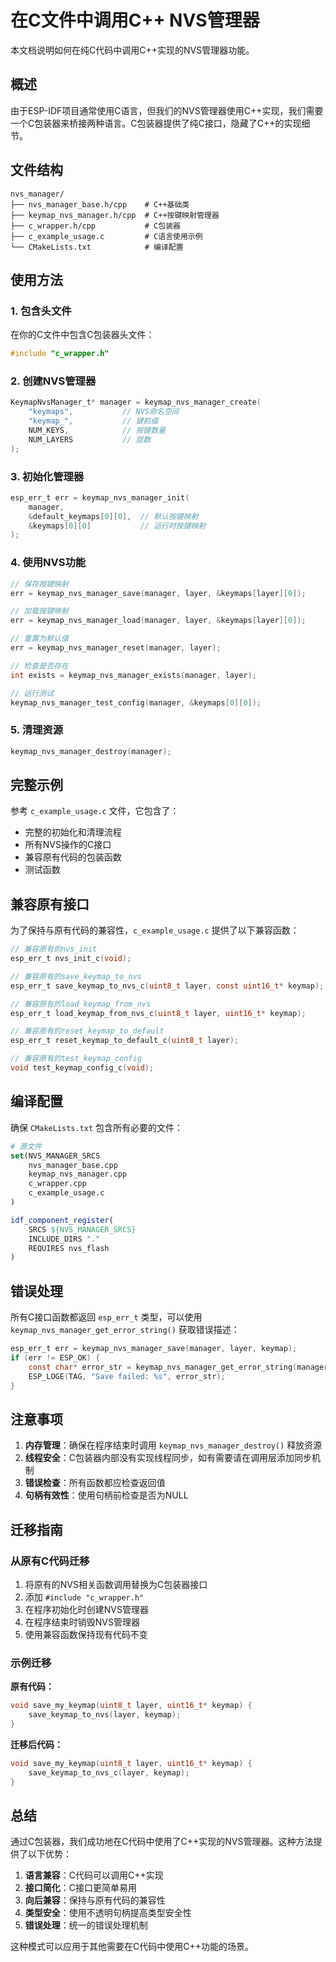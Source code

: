 # 在C文件中调用C++ NVS管理器

本文档说明如何在纯C代码中调用C++实现的NVS管理器功能。

## 概述

由于ESP-IDF项目通常使用C语言，但我们的NVS管理器使用C++实现，我们需要一个C包装器来桥接两种语言。C包装器提供了纯C接口，隐藏了C++的实现细节。

## 文件结构

```
nvs_manager/
├── nvs_manager_base.h/cpp    # C++基础类
├── keymap_nvs_manager.h/cpp  # C++按键映射管理器
├── c_wrapper.h/cpp           # C包装器
├── c_example_usage.c         # C语言使用示例
└── CMakeLists.txt            # 编译配置
```

## 使用方法

### 1. 包含头文件

在你的C文件中包含C包装器头文件：

```c
#include "c_wrapper.h"
```

### 2. 创建NVS管理器

```c
KeymapNvsManager_t* manager = keymap_nvs_manager_create(
    "keymaps",           // NVS命名空间
    "keymap_",           // 键前缀
    NUM_KEYS,            // 按键数量
    NUM_LAYERS           // 层数
);
```

### 3. 初始化管理器

```c
esp_err_t err = keymap_nvs_manager_init(
    manager, 
    &default_keymaps[0][0],  // 默认按键映射
    &keymaps[0][0]           // 运行时按键映射
);
```

### 4. 使用NVS功能

```c
// 保存按键映射
err = keymap_nvs_manager_save(manager, layer, &keymaps[layer][0]);

// 加载按键映射
err = keymap_nvs_manager_load(manager, layer, &keymaps[layer][0]);

// 重置为默认值
err = keymap_nvs_manager_reset(manager, layer);

// 检查是否存在
int exists = keymap_nvs_manager_exists(manager, layer);

// 运行测试
keymap_nvs_manager_test_config(manager, &keymaps[0][0]);
```

### 5. 清理资源

```c
keymap_nvs_manager_destroy(manager);
```

## 完整示例

参考 `c_example_usage.c` 文件，它包含了：
- 完整的初始化和清理流程
- 所有NVS操作的C接口
- 兼容原有代码的包装函数
- 测试函数

## 兼容原有接口

为了保持与原有代码的兼容性，`c_example_usage.c` 提供了以下兼容函数：

```c
// 兼容原有的nvs_init
esp_err_t nvs_init_c(void);

// 兼容原有的save_keymap_to_nvs
esp_err_t save_keymap_to_nvs_c(uint8_t layer, const uint16_t* keymap);

// 兼容原有的load_keymap_from_nvs
esp_err_t load_keymap_from_nvs_c(uint8_t layer, uint16_t* keymap);

// 兼容原有的reset_keymap_to_default
esp_err_t reset_keymap_to_default_c(uint8_t layer);

// 兼容原有的test_keymap_config
void test_keymap_config_c(void);
```

## 编译配置

确保 `CMakeLists.txt` 包含所有必要的文件：

```cmake
# 源文件
set(NVS_MANAGER_SRCS
    nvs_manager_base.cpp
    keymap_nvs_manager.cpp
    c_wrapper.cpp
    c_example_usage.c
)

idf_component_register(
    SRCS ${NVS_MANAGER_SRCS}
    INCLUDE_DIRS "."
    REQUIRES nvs_flash
)
```

## 错误处理

所有C接口函数都返回 `esp_err_t` 类型，可以使用 `keymap_nvs_manager_get_error_string()` 获取错误描述：

```c
esp_err_t err = keymap_nvs_manager_save(manager, layer, keymap);
if (err != ESP_OK) {
    const char* error_str = keymap_nvs_manager_get_error_string(manager, err);
    ESP_LOGE(TAG, "Save failed: %s", error_str);
}
```

## 注意事项

1. **内存管理**：确保在程序结束时调用 `keymap_nvs_manager_destroy()` 释放资源
2. **线程安全**：C包装器内部没有实现线程同步，如有需要请在调用层添加同步机制
3. **错误检查**：所有函数都应检查返回值
4. **句柄有效性**：使用句柄前检查是否为NULL

## 迁移指南

### 从原有C代码迁移

1. 将原有的NVS相关函数调用替换为C包装器接口
2. 添加 `#include "c_wrapper.h"`
3. 在程序初始化时创建NVS管理器
4. 在程序结束时销毁NVS管理器
5. 使用兼容函数保持现有代码不变

### 示例迁移

**原有代码：**
```c
void save_my_keymap(uint8_t layer, uint16_t* keymap) {
    save_keymap_to_nvs(layer, keymap);
}
```

**迁移后代码：**
```c
void save_my_keymap(uint8_t layer, uint16_t* keymap) {
    save_keymap_to_nvs_c(layer, keymap);
}
```

## 总结

通过C包装器，我们成功地在C代码中使用了C++实现的NVS管理器。这种方法提供了以下优势：

1. **语言兼容**：C代码可以调用C++实现
2. **接口简化**：C接口更简单易用
3. **向后兼容**：保持与原有代码的兼容性
4. **类型安全**：使用不透明句柄提高类型安全性
5. **错误处理**：统一的错误处理机制

这种模式可以应用于其他需要在C代码中使用C++功能的场景。